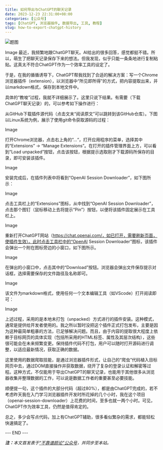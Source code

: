 ```yaml
---
title: 如何导出与ChatGPT的聊天记录
date: 2023-12-23 22:31:00+08:00
categories: [公众号]
tags: [ChatGPT, 浏览器插件, 数据导出, 工具, 教程]
slug: how-to-export-chatgpt-history
---
```


<div class="p-3 text-center">
  <img class="img-fluid" src="/images/2023/1223/01.png" alt="题图" style="max-width:640px">
</div>

Image
最近，我频繁地跟ChatGPT聊天。AI给出的很多回答，感觉都挺不错。所以，萌生了把聊天记录保存下来的想法。但我发现，似乎只能一条条地进行复制粘贴。这真太不符合ChatGPT作为一个效率工具的设定了。

于是，在我的循循诱导下，ChatGPT帮我找到了合适的解决方案：写一个Chrome浏览器插件（extension），以浏览器中“所见即所得”的方式，把内容提取出来，并以markdown格式，保存到本地文件中。

具体的“教唆”过程，我就不详细展示了。这里只说下结果。有需要（下载ChatGPT聊天记录）的，可以参考如下操作进行：

从GitHub下载插件源代码（点击文末“阅读原文”可以跳转到该GitHub仓库）。下图以Linux系统为例，展示了使用git命令获取源码的过程：

Image



打开Chrome浏览器，点击右上角的“…“，打开应用程序的菜单，选择其中的“Extensions” -> “Manage Extensions”。在打开的插件管理界面上方，可以看到“Load unpacked”按钮，点击该按钮，根据提示选取刚才下载源码所保存的目录，即可安装该插件。

Image



安装完成后，在插件列表中将看到“OpenAI Session Downloader”，如下图所示：

Image



点击工具栏上的“Extensions”图标，从中找到“OpenAI Session Downloader”，点击那个图钉（鼠标移动上去将提示“Pin”）按钮，以便将该插件固定展示在工具栏上。

Image



重新打开ChatGPT网站（https://chat.openai.com/，如已打开，需要刷新页面，使插件生效）。此时点击工具栏中的“OpenAI Session Downloader”图标，该插件会弹出一个附在图标旁边的小窗口，如下图所示。

Image



在弹出的小窗口中，点击其中的“Download”按钮。浏览器会弹出文件保存提示对话框，选择需要保存的文件路径及名称即可。

Image



该文件为markdown格式，使用任何一个文本编辑工具（如VScode）打开阅读即可：

Image



上述过程，采用的是本地未打包（unpacked）方式进行的插件安装。这种模式，通常是提供给开发者使用的。我之所以暂时没把这个插件正式打包发布，主要是因为这种最简单粗暴的方法，已足够解决问题。而且，由于内容的提取很大程度上依赖于目标网页的具体实现（包括所采用的HTML标签、属性及其层次结构），这些很可能会在未来频繁变更。保持插件代码不打包，用户可以随时打开源码进行调整，以适应最新情况，获取正确的数据。

这里使用的数据爬取技能，是通过浏览器插件形式，让自己的“爬虫”代码植入目标网页中去，通过DOM直接操作并获取数据，绕开了复杂的登录认证和解密等过程。这种方式，不仅能用于导出ChatGPT的聊天记录，也能用于其他很多从浏览器收集并整理数据的工作，可以说是数据工作者的重要甚至必要技能。

顺便提一句，这个插件的大部分代码（超过80%），都是由ChatGPT完成的，若不考虑昨天我在入门学习浏览器插件开发时所花掉的几个小时，我在这个项目（openai-session-downloader）上花费的时间，至多也就一两个小时。可见，ChatGPT作为效率工具，仍然是值得肯定的。

总之，多少会写点代码，加上有ChatGPT辅助，很多看似繁杂的需求，都能轻松快速搞定了。

<div class="p-5 text-center">--- END ---</div>

<i><b>注：</b>本文首发表于[“不靠谱颜论”公众号](https://mp.weixin.qq.com/s/U2bEu1eki38cJGsbsf3snA)，并同步至本站。</i>
